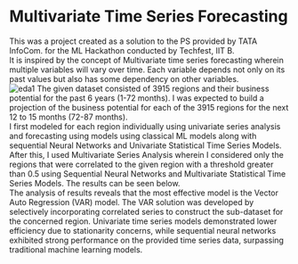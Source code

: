 # Multivariate Time Series Forecasting
This was a project created as a solution to the PS provided by TATA InfoCom. for the ML Hackathon conducted by Techfest, IIT B. <br>
It is inspired by the concept of Multivariate time series forecasting wherein multiple variables will vary over time. Each variable depends not only on its past values but also has some dependency on other variables. <br>
![eda1](https://github.com/vedang-04/MVSTF/images/eda1.png)
The given dataset consisted of 3915 regions and their business potential for the past 6 years (1-72 months). I was expected to build a projection of the business potential for each of the 3915 regions for the next 12 to 15 months (72-87 months).<br>
I first modeled for each region individually using univariate series analysis and forecasting using models using classical ML models along with sequential Neural Networks and Univariate Statistical Time Series Models. After this, I used Multivariate Series Analysis wherein I considered only the regions that were correlated to the given region with a threshold greater than 0.5 using Sequential Neural Networks and Multivariate Statistical Time Series Models. The results can be seen below.<br>
The analysis of results reveals that the most effective model is the Vector Auto Regression (VAR) model. The VAR solution was developed by selectively incorporating correlated series to construct the sub-dataset for the concerned region. Univariate time series models demonstrated lower efficiency due to stationarity concerns, while sequential neural networks exhibited strong performance on the provided time series data, surpassing traditional machine learning models.<br>

